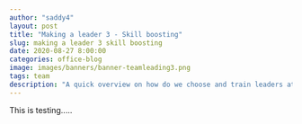 ```yaml
---
author: "saddy4"
layout: post
title: "Making a leader 3 - Skill boosting"
slug: making a leader 3 skill boosting
date: 2020-08-27 8:00:00
categories: office-blog
image: images/banners/banner-teamleading3.png
tags: team
description: "A quick overview on how do we choose and train leaders at zuru"
---
```


This is testing.....
